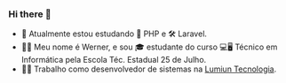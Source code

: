 ### Hi there 👋

- 🌱 Atualmente estou estudando 🐘 PHP e 🛠 Laravel.
- 🙋‍♂️ Meu nome é Werner, e sou 🎓 estudante do curso 💻🖥 Técnico em Informática pela Escola Téc. Estadual 25 de Julho.
- 👨‍💻 Trabalho como desenvolvedor de sistemas na [Lumiun Tecnologia](https://www.lumiun.com/).
